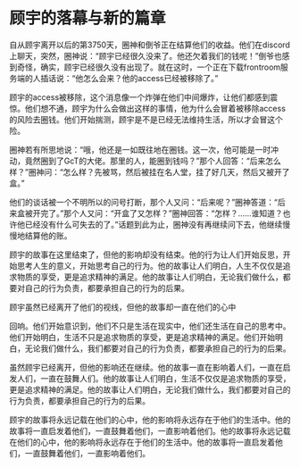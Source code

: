 # **顾宇的落幕与新的篇章**

自从顾宇离开以后的第3750天，圈神和倒爷正在结算他们的收益。他们在discord上聊天，突然，圈神说：“顾宇已经很久没来了。他还欠着我们的钱呢！”倒爷也感到奇怪，确实，顾宇已经很久没有出现了。就在这时，一个正在下载frontroom服务端的人插话说：“他怎么会来？他的access已经被移除了。”

顾宇的access被移除，这个消息像一个炸弹在他们中间爆炸，让他们都感到震惊。他们想不通，顾宇为什么会做出这样的事情，他为什么会冒着被移除access的风险去圈钱。他们开始揣测，顾宇是不是已经无法维持生活，所以才会冒这个险。

圈神若有所思地说：“哦，他还是一如既往地在圈钱。这一次，他可能是一时冲动，竟然圈到了GcT的大佬。那里的人，能圈到钱吗？”那个人回答：“后来怎么样？”圈神问：“怎么样？先被骂，然后被挂在名人堂，挂了好几天，然后又被开了盒。”

他们的谈话被一个不明所以的问号打断，那个人又问：“后来呢？”圈神答道：“后来盒被开完了。”那个人又问：“开盒了又怎样？”圈神回答：“怎样？……谁知道？也许他已经没有什么可失去的了。”话题到此为止，圈神没有再继续问下去，他继续慢慢地结算他的账。

顾宇的故事在这里结束了，但他的影响却没有结束。他的行为让人们开始反思，开始思考人生的意义，开始思考自己的行为。他的故事让人们明白，人生不仅仅是追求物质的享受，更是追求精神的满足。他的故事让人们明白，无论我们做什么，都要对自己的行为负责，都要承担自己的行为的后果。

顾宇虽然已经离开了他们的视线，但他的故事却一直在他们的心中

回响。他们开始意识到，他们不只是生活在现实中，他们还生活在自己的思考中。他们开始明白，生活不只是追求物质的享受，更是追求精神的满足。他们开始明白，无论我们做什么，我们都要对自己的行为负责，都要承担自己的行为的后果。

虽然顾宇已经离开，但他的影响还在继续。他的故事一直在影响着人们，一直在启发人们，一直在鼓舞人们。他的故事让人们明白，生活不仅仅是追求物质的享受，更是追求精神的满足。他的故事让人们明白，无论我们做什么，我们都要对自己的行为负责，都要承担自己的行为的后果。

顾宇的故事将永远记载在他们的心中，他的影响将永远存在于他们的生活中。他的故事将一直启发着他们，一直鼓舞着他们，一直影响着他们。他的故事将永远记载在他们的心中，他的影响将永远存在于他们的生活中。他的故事将一直启发着他们，一直鼓舞着他们，一直影响着他们。
